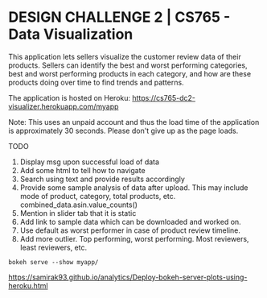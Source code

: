 # DESIGN CHALLENGE 2 | CS765 - Data Visualization

This application lets sellers visualize the customer review data of 
their products. Sellers can identify the best and worst performing 
categories, best and worst performing products in each category, and 
how are these products doing over time to find trends and patterns.

The application is hosted on Heroku: https://cs765-dc2-visualizer.herokuapp.com/myapp

Note: This uses an unpaid account and thus the load time of the 
application is approximately 30 seconds. Please don't give up as the
page loads.

TODO
1. Display msg upon successful load of data
2. Add some html to tell how to navigate
3. Search using text and provide results accordingly
5. Provide some sample analysis of data after upload. This may include mode of product, category, total products, etc. combined_data.asin.value_counts()
6. Mention in slider tab that it is static
7. Add link to sample data which can be downloaded and worked on.
8. Use default as worst performer in case of product review timeline.
9. Add more outlier. Top performing, worst performing. Most reviewers, least reviewers, etc.

`bokeh serve --show myapp/`

https://samirak93.github.io/analytics/Deploy-bokeh-server-plots-using-heroku.html
